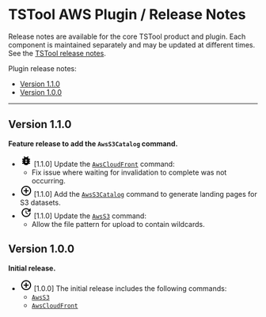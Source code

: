 # TSTool AWS Plugin / Release Notes #

Release notes are available for the core TSTool product and plugin.
Each component is maintained separately and may be updated at different times.
See the [TSTool release notes](http://opencdss.state.co.us/tstool/latest/doc-user/appendix-release-notes/release-notes/).

Plugin release notes:

* [Version 1.1.0](#version-110)
* [Version 1.0.0](#version-100)

----------

## Version 1.1.0 ##

**Feature release to add the `AwsS3Catalog` command.**

* ![bug](bug.png) [1.1.0] Update the [`AwsCloudFront`](../command-ref/AwsCloudFront/AwsCloudFront.md) command:
    + Fix issue where waiting for invalidation to complete was not occurring.
* ![new](new.png) [1.1.0] Add the [`AwsS3Catalog`](../command-ref/AwsS3Catalog/AwsS3Catalog.md) command to
  generate landing pages for S3 datasets.
* ![change](change.png) [1.1.0] Update the [`AwsS3`](../command-ref/AwsS3/AwsS3.md) command:
    + Allow the file pattern for upload to contain wildcards.

## Version 1.0.0 ##

**Initial release.**

* ![new](new.png) [1.0.0] The initial release includes the following commands:
    + [`AwsS3`](../command-ref/AwsS3/AwsS3.md)
    + [`AwsCloudFront`](../command-ref/AwsCloudFront/AwsCloudFront.md)
